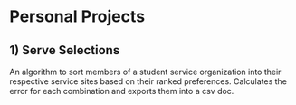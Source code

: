 # Personal Projects

## 1) Serve Selections
An algorithm to sort members of a student service organization into their respective service sites based on their ranked preferences. Calculates the error for each combination and exports them into a csv doc.
